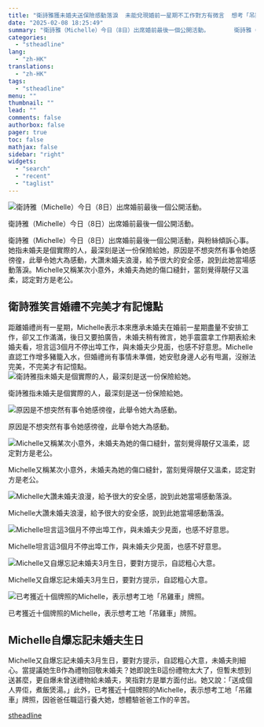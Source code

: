 ```yaml
---
title: "衛詩雅獲未婚夫送保險感動落淚  未能兌現婚前一星期不工作對方有微言  想考「吊雞車」牌體驗父親的辛苦"
date: "2025-02-08 18:25:49"
summary: "衛詩雅（Michelle）今日（8日）出席婚前最後一個公開活動。       衛詩雅（Mic..."
categories:
  - "stheadline"
lang:
  - "zh-HK"
translations:
  - "zh-HK"
tags:
  - "stheadline"
menu: ""
thumbnail: ""
lead: ""
comments: false
authorbox: false
pager: true
toc: false
mathjax: false
sidebar: "right"
widgets:
  - "search"
  - "recent"
  - "taglist"
---
```


![衛詩雅（Michelle）今日（8日）出席婚前最後一個公開活動。](https://image.stheadline.com/f/680p0/0x0/100/none/c6ffebdc538cafcd3121de3a9766110e/stheadline/inewsmedia/20250208/_2025020817595688825.jpg)

衛詩雅（Michelle）今日（8日）出席婚前最後一個公開活動。




衛詩雅（Michelle）今日（8日）出席婚前最後一個公開活動，與粉絲傾訴心事。她指未婚夫是個實際的人，最深刻是送一份保險給她，原因是不想突然有事令她感徬徨，此舉令她大為感動，大讚未婚夫浪漫，給予很大的安全感，說到此她當場感動落淚。Michelle又稱某次小意外，未婚夫為她的傷口縫針，當刻覺得靚仔又溫柔，認定對方是老公。

衛詩雅笑言婚禮不完美才有記憶點
---------------

距離婚禮尚有一星期，Michelle表示本來應承未婚夫在婚前一星期盡量不安排工作，卻又工作滿滿，後日又要拍廣告，未婚夫稍有微言，她手震震拿工作期表給未婚夫看，坦言這3個月不停出埠工作，與未婚夫少見面，也感不好意思。Michelle直認工作增多豬籠入水，但婚禮尚有事情未準備，她安慰身邊人必有甩漏，沒辦法完美，不完美才有記憶點。
 ![衛詩雅指未婚夫是個實際的人，最深刻是送一份保險給她。](https://image.hkhl.hk/f/1024p0/0x0/100/none/12a7d7cab822ebe3dc361a3bb93be0d7/2025-02/IMG-20250208-WA0127.jpg)


衛詩雅指未婚夫是個實際的人，最深刻是送一份保險給她。



 ![原因是不想突然有事令她感徬徨，此舉令她大為感動。](https://image.hkhl.hk/f/1024p0/0x0/100/none/b46442c4f0c7856df309e0addc28b869/2025-02/IMG-20250208-WA0128.jpg)


原因是不想突然有事令她感徬徨，此舉令她大為感動。



 ![Michelle又稱某次小意外，未婚夫為她的傷口縫針，當刻覺得靚仔又溫柔，認定對方是老公。](https://image.hkhl.hk/f/1024p0/0x0/100/none/3fe10d623cd6ae1807d2308ffe46f62c/2025-02/IMG-20250208-WA0129.jpg)


Michelle又稱某次小意外，未婚夫為她的傷口縫針，當刻覺得靚仔又溫柔，認定對方是老公。



 ![Michelle大讚未婚夫浪漫，給予很大的安全感，說到此她當場感動落淚。](https://image.hkhl.hk/f/1024p0/0x0/100/none/5d011080388af287f22d2294d7c840b5/2025-02/IMG-20250208-WA0130.jpg)


Michelle大讚未婚夫浪漫，給予很大的安全感，說到此她當場感動落淚。



 ![Michelle坦言這3個月不停出埠工作，與未婚夫少見面，也感不好意思。](https://image.hkhl.hk/f/1024p0/0x0/100/none/32396fb55d2539a47b1ff0ccd43df60e/2025-02/IMG-20250208-WA0131.jpg)


Michelle坦言這3個月不停出埠工作，與未婚夫少見面，也感不好意思。



 ![Michelle又自爆忘記未婚夫3月生日，要對方提示，自認粗心大意。](https://image.hkhl.hk/f/1024p0/0x0/100/none/da1429a1e1bf09be7b100d3ee325dac3/2025-02/IMG-20250208-WA0132.jpg)


Michelle又自爆忘記未婚夫3月生日，要對方提示，自認粗心大意。



 ![已考獲近十個牌照的Michelle，表示想考工地「吊雞車」牌照。](https://image.hkhl.hk/f/1024p0/0x0/100/none/a1e4229c2e702898936b8f3ce95271cc/2025-02/IMG-20250208-WA0133.jpg)


已考獲近十個牌照的Michelle，表示想考工地「吊雞車」牌照。




Michelle自爆忘記未婚夫生日
-----------------

Michelle又自爆忘記未婚夫3月生日，要對方提示，自認粗心大意，未婚夫則細心。當提議她生B作為禮物回敬未婚夫？她即說生B這份禮物太大了，但暫未想到送甚麼，更自爆未曾送禮物給未婚夫，笑指對方是單方面付出。她又說：「送成個人畀佢，煮飯煲湯。」此外，已考獲近十個牌照的Michelle，表示想考工地「吊雞車」牌照，因爸爸任職這行養大她，想體驗爸爸工作的辛苦。

[stheadline](https://std.stheadline.com/realtime/article/2051596/即時-娛樂-衛詩雅獲未婚夫送保險感動落淚-未能兌現婚前一星期不工作對方有微言-想考-吊雞車-牌體驗父親的辛苦)
